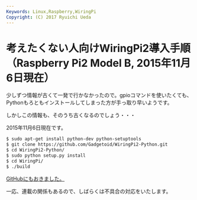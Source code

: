 ```yaml
---
Keywords: Linux,Raspberry,WiringPi
Copyright: (C) 2017 Ryuichi Ueda
---
```


# 考えたくない人向けWiringPi2導入手順（Raspberry Pi2 Model B, 2015年11月6日現在）
少しずつ情報が古くて一発で行かなかったので。gpioコマンドを使いたくても、Pythonもろともインストールしてしまった方が手っ取り早いようです。

しかしこの情報も、そのうち古くなるのでしょう・・・

2015年11月6日現在です。

```bash
$ sudo apt-get install python-dev python-setuptools
$ git clone https://github.com/Gadgetoid/WiringPi2-Python.git
$ cd WiringPi2-Python/
$ sudo python setup.py install
$ cd WiringPi/
$ ./build 
```

<a href="https://github.com/ryuichiueda/NikkeiRaspiMouse/blob/master/util/install_wiring_pi2_python.bash">GitHubにもおきました。</a>

一応、連載の関係もあるので、しばらくは不具合の対応をいたします。

